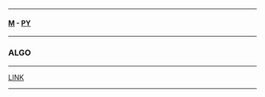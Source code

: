 
---

#### [M](https://github.com/ttltrk/TTT/blob/master/menu.md) - [PY](https://github.com/ttltrk/TTT/blob/master/PY/PY.md)

---

### ALGO

---

[LINK](https://www.youtube.com/watch?v=fW_OS3LGB9Q&t=764s)

---
